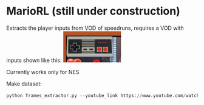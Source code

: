 # MarioRL (still under construction)
Extracts the player inputs from VOD of speedruns, requires a VOD with inputs shown like this:
![alt text](https://github.com/fyrastelmini/MarioRL/blob/main/Controller.png?raw=true) 

Currently works only for NES

Make dataset:
```python
python frames_extractor.py --youtube_link https://www.youtube.com/watch?v=TJnk7a-Lefo --start 12 --end 1160

